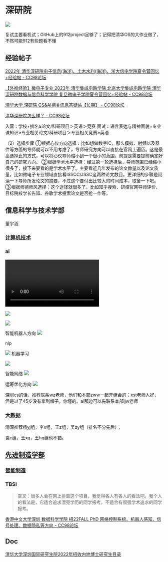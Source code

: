 # 深研院


![](https://philfan-pic.oss-cn-beijing.aliyuncs.com/img/20250205113519439.png)

复试主要看机试；GitHub上的912project足够了；记得把清华OS的大作业做了，不然可能912有些题看不懂


## 经验帖子
[2022年 清华深研院电子信息(海洋)、土木水利(海洋)、浙大信电学院夏令营回忆+经验帖 - CC98论坛](http://www-cc98-org-s.webvpn.zju.edu.cn:8001/topic/5377204)

[【外推经验】微电子专业 2023年 清华集成电路学院 北京大学集成电路学院 清华深研院数据与信息科学学院 复旦微电子学院夏令营回忆+经验帖 - CC98论坛](http://www-cc98-org-s.webvpn.zju.edu.cn:8001/topic/5716284)

[清华大学 深研院 CS&AI相关讯息答疑帖【长期】 - CC98论坛](http://www-cc98-org-s.webvpn.zju.edu.cn:8001/topic/5100034/1#1)


[清华深研院怎么样？ - CC98论坛](http://www-cc98-org-s.webvpn.zju.edu.cn:8001/topic/5300893/1#1)



入营：学校+排名≥论文/科研项目＞英语＞竞赛
面试：语言表达与精神面貌=专业课知识≥专业相关论文/科研项目＞专业相关竞赛≥英语


（2）选择步骤
①根据心仪方向选择：比如想做数字IC，那么模拟、射频以及器件等方面的导师就可以不用考虑了，导师研究方向可以直接在官网上遍历。这是最高选择比的方式，可以将心仪导师缩小到一个很小的范围，前提是需要提前确定好自己的研究方向。
②根据学术水平选择：经过第一轮选择后，导师范围已经缩小很多了，接下来要看的是学术水平了。主要看近几年发布的论文数量以及论文质量，比如微电子专业领域直接看ISSCC/JSSC这两种论文数目。更详细的步骤是阅读一下导师所发论文的摘要，不过这个要付出比较大的时间成本，取舍一下吧。
③根据师德师风选择：这个途径就很多了。比如知乎搜索、研控官网导师评价、目标院校学长告知、谷歌学术搜索论文是否抢一作等。



## 信息科学与技术学部
董宇涵
### [计算机技术](https://www.sigs.tsinghua.edu.cn/2020/0922/c1053a20863/page.htm)

### ai
![video](https://www.sigs.tsinghua.edu.cn/_upload/article/videos/9d/38/85d4416d4ee3b39b33e2f38f1d06/6afe4b71-82ca-4e61-b3c3-c98580d68d1c-B.mp4)


![](https://philfan-pic.oss-cn-beijing.aliyuncs.com/img/20250205115659859.png)

![](https://philfan-pic.oss-cn-beijing.aliyuncs.com/img/20250205115714851.png)

智能机器人方向
![](https://philfan-pic.oss-cn-beijing.aliyuncs.com/img/20250205115755202.png)

nlp

![](https://philfan-pic.oss-cn-beijing.aliyuncs.com/img/20250205115806942.png)
机器学习

![](https://philfan-pic.oss-cn-beijing.aliyuncs.com/img/20250205120049130.png)

智能网络
![](https://philfan-pic.oss-cn-beijing.aliyuncs.com/img/20250205120111990.png)

运筹优化方向
![](https://philfan-pic.oss-cn-beijing.aliyuncs.com/img/20250205120125142.png)

深圳cs的话，推荐联系wz老师，他们和本部zww一起开组会的；xst老师人好，但是过了45岁没有拿到帽子，你懂的。ai那边可以先联系本部ljw老师
### 大数据



清深推荐杨yj组，李x组，王z组，吴zy组（排名不分先后）；

袁c组，王xq，王hq组也不错。
## [先进制造学部](https://www.sigs.tsinghua.edu.cn/2021/0701/c3761a25777/page.htm)

### [智能制造](https://www.sigs.tsinghua.edu.cn/2020/0922/c1053a20872/page.htm)

### TBSI
> 空叉：很多人会在网上排雷这个项目，我觉得各人有各人的看法吧。我个人的看法是，它适合追求漂亮学历的同学报考，不适合有很强学术追求的同学报考。

[香港中文大学深圳 数据科学学院 招22FALL PhD 网络控制系统、机器人感知、信号处理、数据隐私等方向 - CC98论坛](http://www-cc98-org-s.webvpn.zju.edu.cn:8001/topic/5208110)
## Doc
[清华大学深圳国际研究生院2022年招收内地博士研究生目录](https://www.sigs.tsinghua.edu.cn/2021/0813/c118a28838/page.htm)